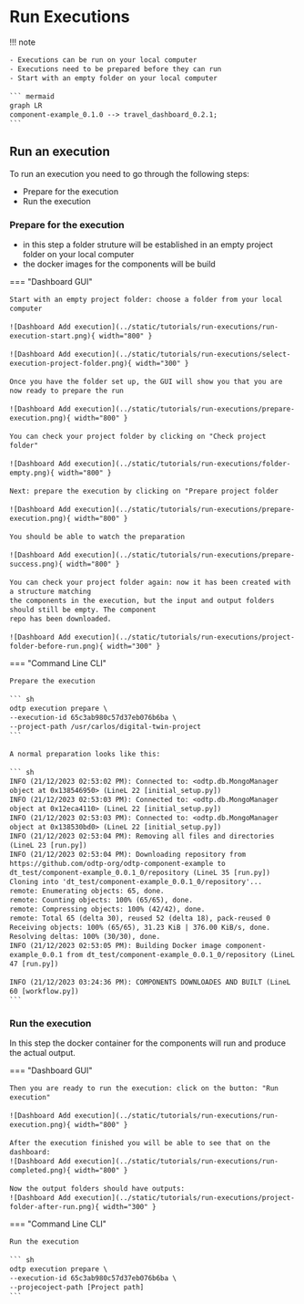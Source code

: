 # Run Executions

!!! note

    - Executions can be run on your local computer
    - Executions need to be prepared before they can run
    - Start with an empty folder on your local computer

    ``` mermaid
    graph LR
    component-example_0.1.0 --> travel_dashboard_0.2.1;
    ``` 

## Run an execution

To run an execution you need to go through the following steps:

- Prepare for the execution
- Run the execution

### Prepare for the execution

- in this step a folder struture will be established in an empty project folder on your local computer
- the docker images for the components will be build

=== "Dashboard GUI"

    Start with an empty project folder: choose a folder from your local computer

    ![Dashboard Add execution](../static/tutorials/run-executions/run-execution-start.png){ width="800" }

    ![Dashboard Add execution](../static/tutorials/run-executions/select-execution-project-folder.png){ width="300" }

    Once you have the folder set up, the GUI will show you that you are now ready to prepare the run
    
    ![Dashboard Add execution](../static/tutorials/run-executions/prepare-execution.png){ width="800" }

    You can check your project folder by clicking on "Check project folder"

    ![Dashboard Add execution](../static/tutorials/run-executions/folder-empty.png){ width="800" }

    Next: prepare the execution by clicking on "Prepare project folder

    ![Dashboard Add execution](../static/tutorials/run-executions/prepare-execution.png){ width="800" }

    You should be able to watch the preparation

    ![Dashboard Add execution](../static/tutorials/run-executions/prepare-success.png){ width="800" }

    You can check your project folder again: now it has been created with a structure matching
    the components in the execution, but the input and output folders should still be empty. The component 
    repo has been downloaded.

    ![Dashboard Add execution](../static/tutorials/run-executions/project-folder-before-run.png){ width="300" }

=== "Command Line CLI"

    Prepare the execution

    ``` sh
    odtp execution prepare \
    --execution-id 65c3ab980c57d37eb076b6ba \
    --project-path /usr/carlos/digital-twin-project
    ```

    A normal preparation looks like this:

    ``` sh
    INFO (21/12/2023 02:53:02 PM): Connected to: <odtp.db.MongoManager object at 0x138546950> (LineL 22 [initial_setup.py])
    INFO (21/12/2023 02:53:03 PM): Connected to: <odtp.db.MongoManager object at 0x12eca4110> (LineL 22 [initial_setup.py])
    INFO (21/12/2023 02:53:03 PM): Connected to: <odtp.db.MongoManager object at 0x138530bd0> (LineL 22 [initial_setup.py])
    INFO (21/12/2023 02:53:04 PM): Removing all files and directories (LineL 23 [run.py])
    INFO (21/12/2023 02:53:04 PM): Downloading repository from https://github.com/odtp-org/odtp-component-example to dt_test/component-example_0.0.1_0/repository (LineL 35 [run.py])
    Cloning into 'dt_test/component-example_0.0.1_0/repository'...
    remote: Enumerating objects: 65, done.
    remote: Counting objects: 100% (65/65), done.
    remote: Compressing objects: 100% (42/42), done.
    remote: Total 65 (delta 30), reused 52 (delta 18), pack-reused 0
    Receiving objects: 100% (65/65), 31.23 KiB | 376.00 KiB/s, done.
    Resolving deltas: 100% (30/30), done.
    INFO (21/12/2023 02:53:05 PM): Building Docker image component-example_0.0.1 from dt_test/component-example_0.0.1_0/repository (LineL 47 [run.py])

    INFO (21/12/2023 03:24:36 PM): COMPONENTS DOWNLOADES AND BUILT (LineL 60 [workflow.py])
    ```

### Run the execution   

In this step the docker container for the components will run and produce the actual output.

=== "Dashboard GUI"

    Then you are ready to run the execution: click on the button: "Run execution"

    ![Dashboard Add execution](../static/tutorials/run-executions/run-execution.png){ width="800" }

    After the execution finished you will be able to see that on the dashboard:
    ![Dashboard Add execution](../static/tutorials/run-executions/run-completed.png){ width="800" } 

    Now the output folders should have outputs:
    ![Dashboard Add execution](../static/tutorials/run-executions/project-folder-after-run.png){ width="300" }


=== "Command Line CLI"

    Run the execution

    ``` sh
    odtp execution prepare \
    --execution-id 65c3ab980c57d37eb076b6ba \
    --projecoject-path [Project path]
    ```
